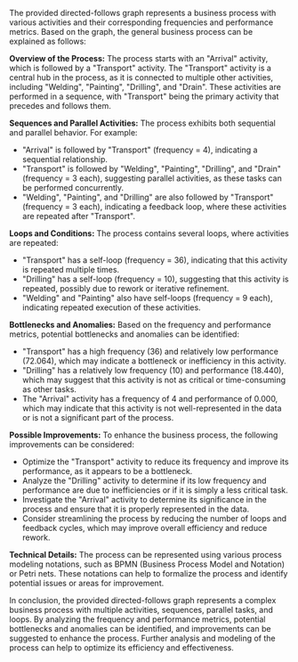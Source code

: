The provided directed-follows graph represents a business process with various activities and their corresponding frequencies and performance metrics. Based on the graph, the general business process can be explained as follows:

**Overview of the Process:**
The process starts with an "Arrival" activity, which is followed by a "Transport" activity. The "Transport" activity is a central hub in the process, as it is connected to multiple other activities, including "Welding", "Painting", "Drilling", and "Drain". These activities are performed in a sequence, with "Transport" being the primary activity that precedes and follows them.

**Sequences and Parallel Activities:**
The process exhibits both sequential and parallel behavior. For example:

* "Arrival" is followed by "Transport" (frequency = 4), indicating a sequential relationship.
* "Transport" is followed by "Welding", "Painting", "Drilling", and "Drain" (frequency = 3 each), suggesting parallel activities, as these tasks can be performed concurrently.
* "Welding", "Painting", and "Drilling" are also followed by "Transport" (frequency = 3 each), indicating a feedback loop, where these activities are repeated after "Transport".

**Loops and Conditions:**
The process contains several loops, where activities are repeated:

* "Transport" has a self-loop (frequency = 36), indicating that this activity is repeated multiple times.
* "Drilling" has a self-loop (frequency = 10), suggesting that this activity is repeated, possibly due to rework or iterative refinement.
* "Welding" and "Painting" also have self-loops (frequency = 9 each), indicating repeated execution of these activities.

**Bottlenecks and Anomalies:**
Based on the frequency and performance metrics, potential bottlenecks and anomalies can be identified:

* "Transport" has a high frequency (36) and relatively low performance (72.064), which may indicate a bottleneck or inefficiency in this activity.
* "Drilling" has a relatively low frequency (10) and performance (18.440), which may suggest that this activity is not as critical or time-consuming as other tasks.
* The "Arrival" activity has a frequency of 4 and performance of 0.000, which may indicate that this activity is not well-represented in the data or is not a significant part of the process.

**Possible Improvements:**
To enhance the business process, the following improvements can be considered:

* Optimize the "Transport" activity to reduce its frequency and improve its performance, as it appears to be a bottleneck.
* Analyze the "Drilling" activity to determine if its low frequency and performance are due to inefficiencies or if it is simply a less critical task.
* Investigate the "Arrival" activity to determine its significance in the process and ensure that it is properly represented in the data.
* Consider streamlining the process by reducing the number of loops and feedback cycles, which may improve overall efficiency and reduce rework.

**Technical Details:**
The process can be represented using various process modeling notations, such as BPMN (Business Process Model and Notation) or Petri nets. These notations can help to formalize the process and identify potential issues or areas for improvement.

In conclusion, the provided directed-follows graph represents a complex business process with multiple activities, sequences, parallel tasks, and loops. By analyzing the frequency and performance metrics, potential bottlenecks and anomalies can be identified, and improvements can be suggested to enhance the process. Further analysis and modeling of the process can help to optimize its efficiency and effectiveness.
